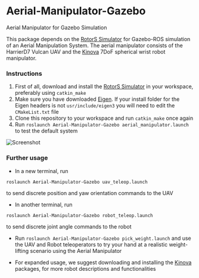 # Aerial-Manipulator-Gazebo
Aerial Manipulator for Gazebo Simulation

This package depends on the [RotorS Simulator](https://github.com/ethz-asl/rotors_simulator) for Gazebo-ROS simulation of an Aerial Manipulation System.
The aerial manipulator consists of the HarrierD7 Vulcan UAV and the [Kinova](https://github.com/Kinovarobotics/kinova-ros) 7DoF spherical wrist robot manipulator.

### Instructions

1. First of all, download and install the [RotorS Simulator](https://github.com/ethz-asl/rotors_simulator) in your workspace, preferably using `catkin_make`
2. Make sure you have downloaded [Eigen](http://eigen.tuxfamily.org/index.php?title=Main_Page). If your install folder for the Eigen headers is not `usr/include/eigen3` you will need to edit the `CMakeList.txt` file
3. Clone this repository to your workspace and run `catkin_make` once again
4. Run `roslaunch Aerial-Manipulator-Gazebo aerial_manipulator.launch` to test the default system

![Screenshot](https://imgur.com/a/3beZpKW.jpg)

### Further usage
* In a new terminal, run
```
roslaunch Aerial-Manipulator-Gazebo uav_teleop.launch
```
to send discrete position and yaw orientation commands to the UAV

* In another terminal, run
```
roslaunch Aerial-Manipulator-Gazebo robot_teleop.launch
```
to send discrete joint angle commands to the robot

* Run `roslaunch Aerial-Manipulator-Gazebo pick_weight.launch` and use the UAV and Robot teleoperators to try your hand at a realistic weight-lifting scenario using the Aerial Manipulator
 
* For expanded usage, we suggest downloading and installing the [Kinova](https://github.com/Kinovarobotics/kinova-ros) packages, for more robot descriptions and functionalities 
